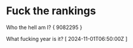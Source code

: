 # Fuck the rankings

Who the hell am I?
{ 9082295 }

What fucking year is it?
[ 2024-11-01T06:50:00Z ]
